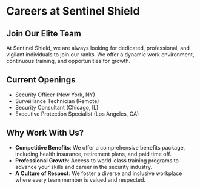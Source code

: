 # Careers at Sentinel Shield

## Join Our Elite Team
At Sentinel Shield, we are always looking for dedicated, professional, and vigilant individuals to join our ranks. We offer a dynamic work environment, continuous training, and opportunities for growth.

## Current Openings
- Security Officer (New York, NY)
- Surveillance Technician (Remote)
- Security Consultant (Chicago, IL)
- Executive Protection Specialist (Los Angeles, CA)

## Why Work With Us?
- **Competitive Benefits**: We offer a comprehensive benefits package, including health insurance, retirement plans, and paid time off.
- **Professional Growth**: Access to world-class training programs to advance your skills and career in the security industry.
- **A Culture of Respect**: We foster a diverse and inclusive workplace where every team member is valued and respected.
